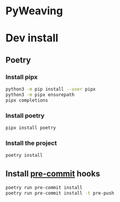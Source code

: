 # PyWeaving

# Dev install
## Poetry
### Install pipx
```bash
python3 -m pip install --user pipx
python3 -m pipx ensurepath
pipx completions
```

### Install poetry
```bash
pipx install poetry
```

### Install the project
```bash
poetry install
```

## Install [pre-commit](https://pre-commit.com) hooks
```bash
poetry run pre-commit install
poetry run pre-commit install -t pre-push
```
